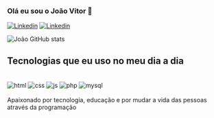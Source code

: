 ### Olá eu sou o João Vitor 👋

[![Linkedin](https://img.shields.io/badge/LinkedIn-0077B5?style=for-the-badge&logo=linkedin&logoColor=white)](https://www.linkedin.com/in/jo%C3%A3o-vitor-varela-rufino-74a5702bb/)
[![Linkedin](https://img.shields.io/badge/Instagram-E4405F?style=for-the-badge&logo=instagram&logoColor=white)](https://www.instagram.com/iam._varela/)

![João GitHub stats](https://github-readme-stats.vercel.app/api?username=joaovitorvarelarufino&show_icons=true&theme=dracula)

## Tecnologias que eu uso no meu dia a dia
<div style="display: inline_block"><br/>
  <img align="center" alt="html" src="https://img.shields.io/badge/HTML-239120?style=for-the-badge&logo=html5&logoColor=white">
    <img align="center" alt="css" src="https://img.shields.io/badge/CSS-1572B6?style=for-the-badge&logo=css3&logoColor=white">
    <img align="center" alt="js" src="https://img.shields.io/badge/JavaScript-F7DF1E?style=for-the-badge&logo=javascript&logoColor=black">
    <img align="center" alt="php" src="https://img.shields.io/packagist/php-v/laravel/framework">
    <img align="center" alt="mysql" src="https://img.shields.io/badge/Database-MySQL-blue">
</div>
<br/>
Apaixonado por tecnologia, educação e por mudar a vida das pessoas através da programação
